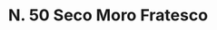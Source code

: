 ---
title: "N. 50 Seco Moro Fratesco"
permalink: "/edition/plant050/"
plant-name: "N. 50"
plant-number: "050"
plant-xml: "/assets/xml/plant050.xml"
plant-img1: "/assets/img/plant050_verso.jpg"
plant-img2: "/assets/img/plant050.jpg"
plant-title: "N. 50 Seco Moro Fratesco"
plant-wfo-link: ""
plant-kew-link: ""
plant-taxon-content: ""
layout: single-xml
---